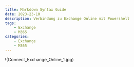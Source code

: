 ```yaml
---
title: Markdown Syntax Guide
date: 2023-23-10
description: Verbindung zu Exchange Online mit Powershell
tags: 
    - Exchange
    - M365
categories:
    - Exchange
    - M365
---
```


<!--more-->



!(Connect_Exchange_Online_1.jpg)